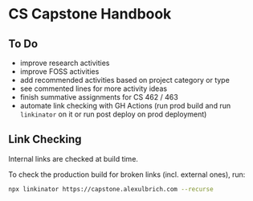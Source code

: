 # CS Capstone Handbook

## To Do

- improve research activities
- improve FOSS activities
- add recommended activities based on project category or type
- see commented lines for more activity ideas
- finish summative assignments for CS 462 / 463
- automate link checking with GH Actions (run prod build and run `linkinator` on it or run post deploy on prod deployment)

## Link Checking

Internal links are checked at build time.

To check the production build for broken links (incl. external ones), run:

```bash
npx linkinator https://capstone.alexulbrich.com --recurse
```
